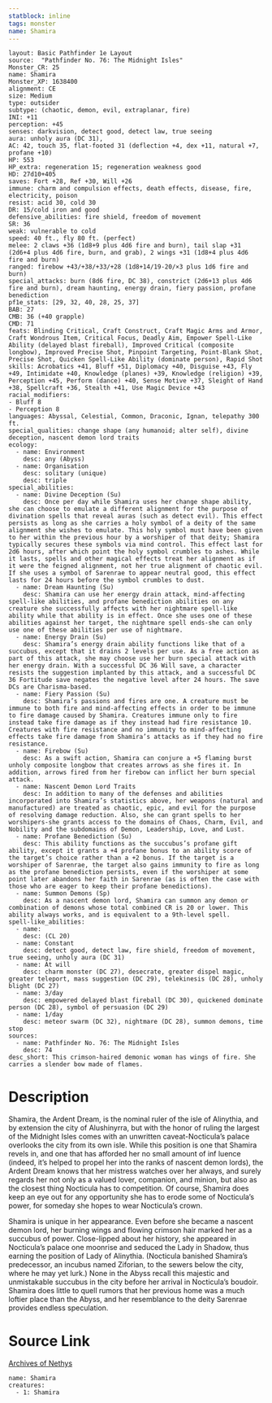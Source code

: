 ```yaml
---
statblock: inline
tags: monster
name: Shamira
---
```

```statblock
layout: Basic Pathfinder 1e Layout
source:  "Pathfinder No. 76: The Midnight Isles"
Monster_CR: 25
name: Shamira
Monster_XP: 1638400
alignment: CE
size: Medium
type: outsider
subtype: (chaotic, demon, evil, extraplanar, fire)
INI: +11
perception: +45
senses: darkvision, detect good, detect law, true seeing
aura: unholy aura (DC 31),
AC: 42, touch 35, flat-footed 31 (deflection +4, dex +11, natural +7, profane +10)
HP: 553
HP_extra: regeneration 15; regeneration weakness good
HD: 27d10+405
saves: Fort +28, Ref +30, Will +26
immune: charm and compulsion effects, death effects, disease, fire, electricity, poison
resist: acid 30, cold 30
DR: 15/cold iron and good
defensive_abilities: fire shield, freedom of movement
SR: 36
weak: vulnerable to cold
speed: 40 ft., fly 80 ft. (perfect)
melee: 2 claws +36 (1d8+9 plus 4d6 fire and burn), tail slap +31 (2d6+4 plus 4d6 fire, burn, and grab), 2 wings +31 (1d8+4 plus 4d6 fire and burn)
ranged: firebow +43/+38/+33/+28 (1d8+14/19-20/×3 plus 1d6 fire and burn)
special_attacks: burn (8d6 fire, DC 38), constrict (2d6+13 plus 4d6 fire and burn), dream haunting, energy drain, fiery passion, profane benediction
pf1e_stats: [29, 32, 40, 28, 25, 37]
BAB: 27
CMB: 36 (+40 grapple)
CMD: 71
feats: Blinding Critical, Craft Construct, Craft Magic Arms and Armor, Craft Wondrous Item, Critical Focus, Deadly Aim, Empower Spell-Like Ability (delayed blast fireball), Improved Critical (composite longbow), Improved Precise Shot, Pinpoint Targeting, Point-Blank Shot, Precise Shot, Quicken Spell-Like Ability (dominate person), Rapid Shot
skills: Acrobatics +41, Bluff +51, Diplomacy +40, Disguise +43, Fly +49, Intimidate +40, Knowledge (planes) +39, Knowledge (religion) +39, Perception +45, Perform (dance) +40, Sense Motive +37, Sleight of Hand +38, Spellcraft +36, Stealth +41, Use Magic Device +43
racial_modifiers:
- Bluff 8
- Perception 8
languages: Abyssal, Celestial, Common, Draconic, Ignan, telepathy 300 ft.
special_qualities: change shape (any humanoid; alter self), divine deception, nascent demon lord traits
ecology:
  - name: Environment
    desc: any (Abyss)
  - name: Organisation
    desc: solitary (unique)
    desc: triple
special_abilities:
  - name: Divine Deception (Su)
    desc: Once per day while Shamira uses her change shape ability, she can choose to emulate a different alignment for the purpose of divination spells that reveal auras (such as detect evil). This effect persists as long as she carries a holy symbol of a deity of the same alignment she wishes to emulate. This holy symbol must have been given to her within the previous hour by a worshiper of that deity; Shamira typically secures these symbols via mind control. This effect last for 2d6 hours, after which point the holy symbol crumbles to ashes. While it lasts, spells and other magical effects treat her alignment as if it were the feigned alignment, not her true alignment of chaotic evil. If she uses a symbol of Sarenrae to appear neutral good, this effect lasts for 24 hours before the symbol crumbles to dust.
  - name: Dream Haunting (Su)
    desc: Shamira can use her energy drain attack, mind-affecting spell-like abilities, and profane benediction abilities on any creature she successfully affects with her nightmare spell-like ability while that ability is in effect. Once she uses one of these abilities against her target, the nightmare spell ends-she can only use one of these abilities per use of nightmare.
  - name: Energy Drain (Su)
    desc: Shamira’s energy drain ability functions like that of a succubus, except that it drains 2 levels per use. As a free action as part of this attack, she may choose use her burn special attack with her energy drain. With a successful DC 36 Will save, a character resists the suggestion implanted by this attack, and a successful DC 36 Fortitude save negates the negative level after 24 hours. The save DCs are Charisma-based.
  - name: Fiery Passion (Su)
    desc: Shamira’s passions and fires are one. A creature must be immune to both fire and mind-affecting effects in order to be immune to fire damage caused by Shamira. Creatures immune only to fire instead take fire damage as if they instead had fire resistance 10. Creatures with fire resistance and no immunity to mind-affecting effects take fire damage from Shamira’s attacks as if they had no fire resistance.
  - name: Firebow (Su)
    desc: As a swift action, Shamira can conjure a +5 flaming burst unholy composite longbow that creates arrows as she fires it. In addition, arrows fired from her firebow can inflict her burn special attack.
  - name: Nascent Demon Lord Traits
    desc: In addition to many of the defenses and abilities incorporated into Shamira’s statistics above, her weapons (natural and manufactured) are treated as chaotic, epic, and evil for the purpose of resolving damage reduction. Also, she can grant spells to her worshipers-she grants access to the domains of Chaos, Charm, Evil, and Nobility and the subdomains of Demon, Leadership, Love, and Lust.
  - name: Profane Benediction (Su)
    desc: This ability functions as the succubus’s profane gift ability, except it grants a +4 profane bonus to an ability score of the target’s choice rather than a +2 bonus. If the target is a worshiper of Sarenrae, the target also gains immunity to fire as long as the profane benediction persists, even if the worshiper at some point later abandons her faith in Sarenrae (as is often the case with those who are eager to keep their profane benedictions).
  - name: Summon Demons (Sp)
    desc: As a nascent demon lord, Shamira can summon any demon or combination of demons whose total combined CR is 20 or lower. This ability always works, and is equivalent to a 9th-level spell.
spell-like_abilities:
  - name:
    desc: (CL 20)
  - name: Constant
    desc: detect good, detect law, fire shield, freedom of movement, true seeing, unholy aura (DC 31)
  - name: At will
    desc: charm monster (DC 27), desecrate, greater dispel magic, greater teleport, mass suggestion (DC 29), telekinesis (DC 28), unholy blight (DC 27)
  - name: 3/day
    desc: empowered delayed blast fireball (DC 30), quickened dominate person (DC 28), symbol of persuasion (DC 29)
  - name: 1/day
    desc: meteor swarm (DC 32), nightmare (DC 28), summon demons, time stop
sources:
  - name: Pathfinder No. 76: The Midnight Isles
    desc: 74
desc_short: This crimson-haired demonic woman has wings of fire. She carries a slender bow made of flames.
```
# Description
Shamira, the Ardent Dream, is the nominal ruler of the isle of Alinythia, and by extension the city of Alushinyrra, but with the honor of ruling the largest of the Midnight Isles comes with an unwritten caveat-Nocticula’s palace overlooks the city from its own isle. While this position is one that Shamira revels in, and one that has afforded her no small amount of inf luence (indeed, it’s helped to propel her into the ranks of nascent demon lords), the Ardent Dream knows that her mistress watches over her always, and surely regards her not only as a valued lover, companion, and minion, but also as the closest thing Nocticula has to competition. Of course, Shamira does keep an eye out for any opportunity she has to erode some of Nocticula’s power, for someday she hopes to wear Nocticula’s crown.

Shamira is unique in her appearance. Even before she became a nascent demon lord, her burning wings and flowing crimson hair marked her as a succubus of power. Close-lipped about her history, she appeared in Nocticula’s palace one moonrise and seduced the Lady in Shadow, thus earning the position of Lady of Alinythia. (Nocticula banished Shamira’s predecessor, an incubus named Ziforian, to the sewers below the city, where he may yet lurk.) None in the Abyss recall this majestic and unmistakable succubus in the city before her arrival in Nocticula’s boudoir. Shamira does little to quell rumors that her previous home was a much loftier place than the Abyss, and her resemblance to the deity Sarenrae provides endless speculation.
# Source Link
[Archives of Nethys](https://aonprd.com/MonsterDisplay.aspx?ItemName=Shamira)
```encounter-table
name: Shamira
creatures:
  - 1: Shamira
```
